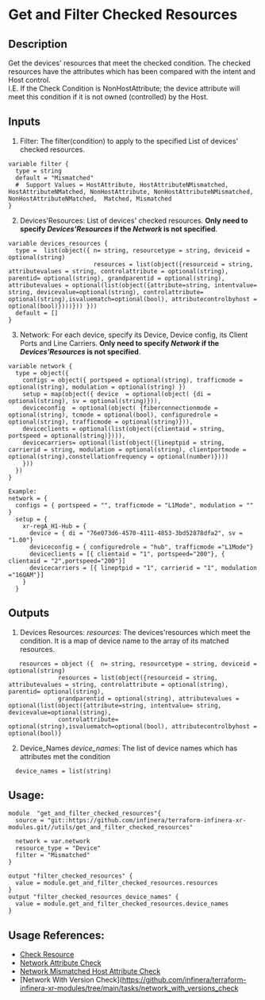 # Get and Filter Checked Resources

## Description

Get the devices' resources that meet the checked condition. The checked resources have the attributes which has been compared with the intent and Host control.  
I.E. If the Check Condition is NonHostAttribute; the device attribute will meet this condition if it is not owned (controlled) by the Host.

## Inputs

1. Filter: The filter(condition) to apply to the specified List of devices' checked resources.

```
variable filter {
  type = string
  default = "Mismatched"
  #  Support Values = HostAttribute, HostAttributeNMismatched, HostAttributeNMatched, NonHostAttribute, NonHostAttributeNMismatched, NonHostAttributeNMatched,  Matched, Mismatched
}
```

2. Devices'Resources: List of devices' checked resources. **Only need to specify _Devices'Resources_ if the _Network_ is not specified**.

```
variable devices_resources {
  type =  list(object({ n= string, resourcetype = string, deviceid = optional(string)
                        resources = list(object({resourceid = string, attributevalues = string, controlattribute = optional(string), parentid= optional(string), grandparentid = optional(string), attributevalues = optional(list(object({attribute=string, intentvalue= string, devicevalue=optional(string), controlattribute= optional(string),isvaluematch=optional(bool), attributecontrolbyhost = optional(bool)})))})) }))
  default = []
}
```

3. Network: For each device, specify its Device, Device config, its Client Ports and Line Carriers. **Only need to specify _Network_ if the _Devices'Resources_ is not specified**.

```
variable network {
  type = object({
    configs = object({ portspeed = optional(string), trafficmode = optional(string), modulation = optional(string) })
    setup = map(object({ device  = optional(object( {di = optional(string), sv = optional(string)})),
    deviceconfig  = optional(object( {fiberconnectionmode = optional(string), tcmode = optional(bool), configuredrole = optional(string), trafficmode = optional(string)})),
    deviceclients = optional(list(object({clientaid = string, portspeed = optional(string)}))),
    devicecarriers= optional(list(object({lineptpid = string, carrierid = string, modulation = optional(string), clientportmode = optional(string),constellationfrequency = optional(number)})))
    }))
  })
}

Example:
network = {
  configs = { portspeed = "", trafficmode = "L1Mode", modulation = "" }
  setup = {
    xr-regA_H1-Hub = {
      device = { di = "76e073d6-4570-4111-4853-3bd52878dfa2", sv = "1.00"}
      deviceconfig = { configuredrole = "hub", trafficmode ="L1Mode"}
      deviceclients = [{ clientaid = "1", portspeed="200"}, { clientaid = "2",portspeed="200"}]
      devicecarriers = [{ lineptpid = "1", carrierid = "1", modulation ="16QAM"}]
    }
  }
```

## Outputs

1. Devices Resources: _resources_: The devices'resources which meet the condition. It is a map of device name to the array of its matched resources.

```
   resources = object ({  n= string, resourcetype = string, deviceid = optional(string)
              resources = list(object({resourceid = string, attributevalues = string, controlattribute = optional(string), parentid= optional(string),
              grandparentid = optional(string), attributevalues = optional(list(object({attribute=string, intentvalue= string, devicevalue=optional(string),
              controlattribute= optional(string),isvaluematch=optional(bool), attributecontrolbyhost = optional(bool)}
```

2. Device_Names _device_names_: The list of device names which has attributes met the condition

```
  device_names = list(string)
```

## Usage:

```
module  "get_and_filter_checked_resources"{
  source = "git::https://github.com/infinera/terraform-infinera-xr-modules.git//utils/get_and_filter_checked_resources"

  network = var.network
  resource_type = "Device"
  filter = "Mismatched"
}

output "filter_checked_resources" {
  value = module.get_and_filter_checked_resources.resources
}
output "filter_checked_resources_device_names" {
  value = module.get_and_filter_checked_resources.device_names
}
```

## Usage References:

- [Check Resource](https://github.com/infinera/terraform-infinera-xr-modules/tree/main/preconditions/check_resource)
- [Network Attribute Check](https://github.com/infinera/terraform-infinera-xr-modules/tree/main/tasks/network_attribute_check)
- [Network Mismatched Host Attribute Check](https://github.com/infinera/terraform-infinera-xr-modules/tree/main/tasks/network_host_mismatch_attribute_check)
- [Network With Version Check](https://github.com/infinera/terraform-infinera-xr-modules/tree/main/tasks/network_with_versions_check
